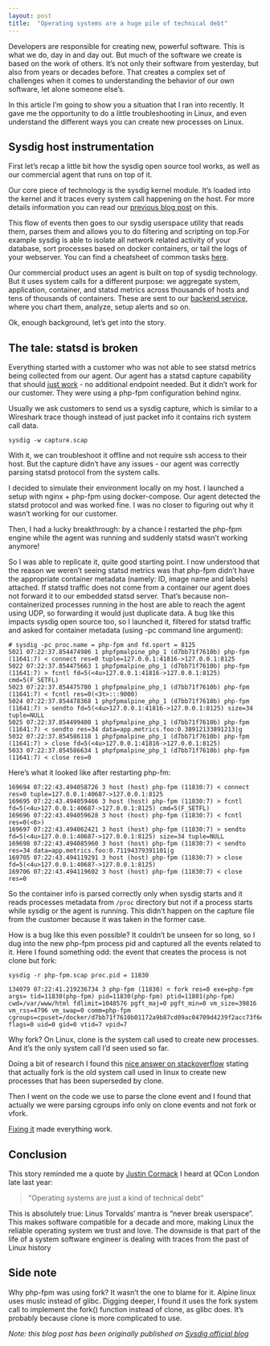 ```yaml
---
layout: post
title:  "Operating systems are a huge pile of technical debt"
---
```


Developers are responsible for creating new, powerful software. This is what we do, day in and day out. But much of the software we create is based on the work of others. It’s not only their software from yesterday, but also from years or decades before. That creates a complex set of challenges when it comes to understanding the behavior of our own software, let alone someone else’s. 

In this article I’m going to show you a situation that I ran into recently. It gave me the opportunity to do a little troubleshooting in Linux, and even understand the different ways you can create new processes on Linux. 

## Sysdig host instrumentation

First let’s recap a little bit how the sysdig open source tool works, as well as our commercial agent that runs on top of it.

Our core piece of technology is the sysdig kernel module. It’s loaded into the kernel and it traces every system call happening on the host. For more details information you can read our [previous blog post](https://sysdig.com/blog/sysdig-vs-dtrace-vs-strace-a-technical-discussion/) on this.

This flow of events then goes to our sysdig userspace utility that reads them, parses them and allows you to do filtering and scripting on top.For example sysdig is able to isolate all network related activity of your database, sort processes based on docker containers, or tail the logs of your webserver. You can find a cheatsheet of common tasks [here](https://sysdig.com/blog/linux-troubleshooting-cheatsheet/).

Our commercial product uses an agent is built on top of sysdig technology. But it uses system calls for a different purpose: we aggregate system, application, container, and statsd metrics across thousands of hosts and tens of thousands of containers. These are sent to our [backend service](http://www.sysdig.com), where you chart them, analyze, setup alerts and so on.

Ok, enough background, let’s get into the story.

## The tale: statsd is broken

Everything started with a customer who was not able to see statsd metrics being collected from our agent. Our agent has a statsd capture capability that should [just work](https://sysdig.com/blog/how-to-collect-statsd-metrics-in-containers/) - no additional endpoint needed. But it didn’t work for our customer. They were using a php-fpm configuration behind nginx.

Usually we ask customers to send us a sysdig capture, which is similar to a Wireshark trace though instead of just packet info it contains rich system call data.

```
sysdig -w capture.scap
```

With it, we can troubleshoot it offline and not require ssh access to their host. But the capture didn’t have any issues - our agent was correctly parsing statsd protocol from the system calls.

I decided to simulate their environment locally on my host. I launched a setup with nginx + php-fpm using docker-compose. Our agent detected the statsd protocol and was worked fine. I was no closer to figuring out why it wasn’t working for our customer. 

Then, I had a lucky breakthrough: by a chance I restarted the php-fpm engine while the agent was running and suddenly statsd wasn’t working anymore!

So I was able to replicate it, quite good starting point. I now understood that the reason we weren’t seeing statsd metrics was that php-fpm didn’t have the appropriate container metadata (namely: ID, image name and labels) attached. If statsd traffic does not come from a container our agent does not forward it to our embedded statsd server. That’s because non-containerized processes running in the host are able to reach the agent using UDP, so forwarding it would just duplicate data. A bug like this impacts sysdig open source too, so I launched it, filtered for statsd traffic and asked for container metadata (using -pc command line argument):

```
# sysdig -pc proc.name = php-fpm and fd.sport = 8125
5021 07:22:37.854474986 1 phpfpmalpine_php_1 (d7bb71f7610b) php-fpm (11641:7) < connect res=0 tuple=127.0.0.1:41816->127.0.0.1:8125
5022 07:22:37.854475663 1 phpfpmalpine_php_1 (d7bb71f7610b) php-fpm (11641:7) > fcntl fd=5(<4u>127.0.0.1:41816->127.0.0.1:8125) cmd=5(F_SETFL)
5023 07:22:37.854475780 1 phpfpmalpine_php_1 (d7bb71f7610b) php-fpm (11641:7) < fcntl res=0(<3t>:::9000)
5024 07:22:37.854478368 1 phpfpmalpine_php_1 (d7bb71f7610b) php-fpm (11641:7) > sendto fd=5(<4u>127.0.0.1:41816->127.0.0.1:8125) size=34 tuple=NULL
5025 07:22:37.854499400 1 phpfpmalpine_php_1 (d7bb71f7610b) php-fpm (11641:7) < sendto res=34 data=app.metrics.foo:0.38912133891213|g
5032 07:22:37.854586118 1 phpfpmalpine_php_1 (d7bb71f7610b) php-fpm (11641:7) > close fd=5(<4u>127.0.0.1:41816->127.0.0.1:8125)
5033 07:22:37.854586634 1 phpfpmalpine_php_1 (d7bb71f7610b) php-fpm (11641:7) < close res=0
```

Here’s what it looked like after restarting php-fm: 

```
169694 07:22:43.494058726 3 host (host) php-fpm (11830:7) < connect res=0 tuple=127.0.0.1:40687->127.0.0.1:8125
169695 07:22:43.494059466 3 host (host) php-fpm (11830:7) > fcntl fd=5(<4u>127.0.0.1:40687->127.0.0.1:8125) cmd=5(F_SETFL)
169696 07:22:43.494059628 3 host (host) php-fpm (11830:7) < fcntl res=0(<6>)
169697 07:22:43.494062421 3 host (host) php-fpm (11830:7) > sendto fd=5(<4u>127.0.0.1:40687->127.0.0.1:8125) size=34 tuple=NULL
169698 07:22:43.494085960 3 host (host) php-fpm (11830:7) < sendto res=34 data=app.metrics.foo:0.71194379391101|g
169705 07:22:43.494119291 3 host (host) php-fpm (11830:7) > close fd=5(<4u>127.0.0.1:40687->127.0.0.1:8125)
169706 07:22:43.494119602 3 host (host) php-fpm (11830:7) < close res=0
```

So the container info is parsed correctly only when sysdig starts and it reads processes metadata from `/proc` directory but not if a process starts while sysdig or the agent is running. This didn’t happen on the capture file from the customer because it was taken in the former case.

How is a bug like this even possible? It couldn’t be unseen for so long, so I dug into the new php-fpm process pid and captured all the events related to it. Here I found something odd: the event that creates the process is not clone but fork:

```
sysdig -r php-fpm.scap proc.pid = 11830

134079 07:22:41.219236734 3 php-fpm (11830) < fork res=0 exe=php-fpm args= tid=11830(php-fpm) pid=11830(php-fpm) ptid=11801(php-fpm) cwd=/var/www/html fdlimit=1048576 pgft_maj=0 pgft_min=0 vm_size=39816 vm_rss=4796 vm_swap=0 comm=php-fpm cgroups=cpuset=/docker/d7bb71f7610b01172a9b87cd09ac04709d4239f2acc73f6e237adbafc30993... flags=0 uid=0 gid=0 vtid=7 vpid=7
```

Why fork? On Linux, clone is the system call used to create new processes. And it’s the only system call I’d seen used so far.

Doing a bit of research I found this [nice answer on stackoverflow](http://unix.stackexchange.com/questions/199686/fork-vs-clone-on-2-6-kernel-linux) stating that actually fork is the old system call used in linux to create new processes that has been superseded by clone.

Then I went on the code we use to parse the clone event and I found that actually we were parsing cgroups info only on clone events and not fork or vfork.

[Fixing it](https://github.com/draios/sysdig/commit/1d6bf842741fbcfc0c843860259356172820d08b) made everything work.

## Conclusion

This story reminded me a quote by [Justin Cormack](https://twitter.com/justincormack) I heard at QCon London late last year:

> "Operating systems are just a kind of technical debt"

This is absolutely true: Linus Torvalds’ mantra is “never break userspace”. This makes software compatible for a decade and more, making Linux the reliable operating system we trust and love. The downside is that part of the life of a system software engineer is dealing with traces from the past of Linux history 

## Side note

Why php-fpm was using fork? It wasn’t the one to blame for it. Alpine linux uses muslc instead of glibc. Digging deeper, I found it uses the fork system call to implement the fork() function instead of clone, as glibc does. It’s probably because clone is more complicated to use.

*Note: this blog post has been originally published on [Sysdig official blog](http://sysdig.com/blog)*